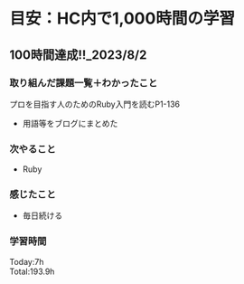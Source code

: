 # 目安：HC内で1,000時間の学習
## 100時間達成!!_2023/8/2
### 取り組んだ課題一覧＋わかったこと

プロを目指す人のためのRuby入門を読むP1-136
- 用語等をブログにまとめた

### 次やること
- Ruby
### 感じたこと
- 毎日続ける
### 学習時間
Today:7h<br>
Total:193.9h
